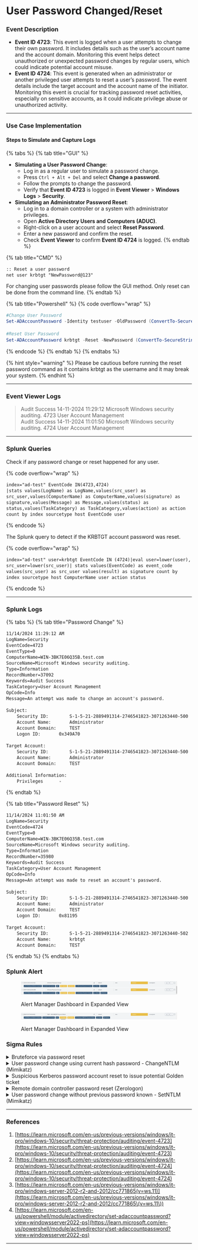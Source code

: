 # User Password Changed/Reset

### Event Description

* **Event ID 4723**: This event is logged when a user attempts to change their own password. It includes details such as the user’s account name and the account domain. Monitoring this event helps detect unauthorized or unexpected password changes by regular users, which could indicate potential account misuse.
* **Event ID 4724**: This event is generated when an administrator or another privileged user attempts to reset a user’s password. The event details include the target account and the account name of the initiator. Monitoring this event is crucial for tracking password reset activities, especially on sensitive accounts, as it could indicate privilege abuse or unauthorized activity.

***

### Use Case Implementation

#### Steps to Simulate and Capture Logs

{% tabs %}
{% tab title="GUI" %}
* **Simulating a User Password Change**:
  * Log in as a regular user to simulate a password change.
  * Press `Ctrl + Alt + Del` and select **Change a password**.
  * Follow the prompts to change the password.
  * Verify that **Event ID 4723** is logged in **Event Viewer** > **Windows Logs** > **Security**.
* **Simulating an Administrator Password Reset**:
  * Log in to a domain controller or a system with administrator privileges.
  * Open **Active Directory Users and Computers (ADUC)**.
  * Right-click on a user account and select **Reset Password**.
  * Enter a new password and confirm the reset.
  * Check **Event Viewer** to confirm **Event ID 4724** is logged.
{% endtab %}

{% tab title="CMD" %}
```batch
:: Reset a user password
net user krbtgt "NewPassword@123"
```

For changing user passwords please follow the GUI method. Only reset can be done from the command line.
{% endtab %}

{% tab title="Powershell" %}
{% code overflow="wrap" %}
```powershell
#Change User Password
Set-ADAccountPassword -Identity testuser -OldPassword (ConvertTo-SecureString -AsPlainText "p@ssw0rd" -Force) -NewPassword (ConvertTo-SecureString -AsPlainText "qwert@12345" -Force)

#Reset User Password
Set-ADAccountPassword krbtgt -Reset -NewPassword (ConvertTo-SecureString -AsPlainText “NewP@ssw0rd123” -Force -Verbose) –PassThru
```
{% endcode %}
{% endtab %}
{% endtabs %}

{% hint style="warning" %}
Please be cautious before running the reset password command as it contains krbtgt as the username and it may break your system.
{% endhint %}

***

### Event Viewer Logs

> Audit Success 14-11-2024 11:29:12 Microsoft Windows security auditing. 4723 User Account Management\
> Audit Success 14-11-2024 11:01:50 Microsoft Windows security auditing. 4724 User Account Management

***

### Splunk Queries

Check if any password change or reset happened for any user.

{% code overflow="wrap" %}
```splunk-spl
index="ad-test" EventCode IN(4723,4724)
|stats values(LogName) as LogName,values(src_user) as src_user,values(ComputerName) as ComputerName,values(signature) as signature,values(Message) as Message,values(status) as status,values(TaskCategory) as TaskCategory,values(action) as action count by index sourcetype host EventCode user
```
{% endcode %}

The Splunk query to detect if the KRBTGT account password was reset.

{% code overflow="wrap" %}
```splunk-spl
index="ad-test" user=krbtgt EventCode IN (4724)|eval user=lower(user), src_user=lower(src_user)| stats values(EventCode) as event_code values(src_user) as src_user values(result) as signature count by index sourcetype host ComputerName user action status
```
{% endcode %}

***

### Splunk Logs

{% tabs %}
{% tab title="Password Change" %}
```
11/14/2024 11:29:12 AM
LogName=Security
EventCode=4723
EventType=0
ComputerName=WIN-3BK7E06Q35B.test.com
SourceName=Microsoft Windows security auditing.
Type=Information
RecordNumber=37092
Keywords=Audit Success
TaskCategory=User Account Management
OpCode=Info
Message=An attempt was made to change an account's password.

Subject:
	Security ID:		S-1-5-21-2889491314-2746541823-3071263440-500
	Account Name:		Administrator
	Account Domain:		TEST
	Logon ID:		0x349A70

Target Account:
	Security ID:		S-1-5-21-2889491314-2746541823-3071263440-500
	Account Name:		Administrator
	Account Domain:		TEST

Additional Information:
	Privileges		-
```
{% endtab %}

{% tab title="Password Reset" %}
```
11/14/2024 11:01:50 AM
LogName=Security
EventCode=4724
EventType=0
ComputerName=WIN-3BK7E06Q35B.test.com
SourceName=Microsoft Windows security auditing.
Type=Information
RecordNumber=35980
Keywords=Audit Success
TaskCategory=User Account Management
OpCode=Info
Message=An attempt was made to reset an account's password.

Subject:
	Security ID:		S-1-5-21-2889491314-2746541823-3071263440-500
	Account Name:		Administrator
	Account Domain:		TEST
	Logon ID:		0x81195

Target Account:
	Security ID:		S-1-5-21-2889491314-2746541823-3071263440-502
	Account Name:		krbtgt
	Account Domain:		TEST
```
{% endtab %}
{% endtabs %}

### Splunk Alert

<figure><img src="../../.gitbook/assets/image (1) (1) (1) (1) (1) (1).png" alt=""><figcaption><p>Alert Manager Dashboard in Expanded View</p></figcaption></figure>

<figure><img src="../../.gitbook/assets/image (1) (1) (1) (1) (1).png" alt=""><figcaption><p>Alert Manager Dashboard in Expanded View</p></figcaption></figure>

### Sigma Rules

<details>

<summary>Bruteforce via password reset</summary>

```yaml
title: Bruteforce via password reset
name: bruteforce_password_reset
description: Detects if a attacker attempts to reset multiple times a user password to perform a bruteforce attack.
references:
  - https://twitter.com/mthcht/status/1705164058343756005?s=08
tags:
  - attack.credential_access
  - attack.t1110.001 # brutforce: Password Guessing
  - attack.t1110.003 # brutforce: Password spraying
author: mdecrevoisier
status: experimental
logsource:
  product: windows
  service: security
detection:
  selection:
    EventID:
      - 4723 # reset of own user's password
      - 4724 # reset of user's password by another user
  condition: selection
falsepositives:
  - ADFS, DirSync
level: informational

---
title: Bruteforce via password reset Count
status: experimental
correlation:
  type: value_count
  rules:
    - bruteforce_password_reset
  group-by:
    - TargetSid
  timespan: 10m
  condition:
    gte: 10
    field: host
level: high

```

```splunk-spl
source="WinEventLog:Security" EventCode IN (4723, 4724)
| bin _time span=10m
| stats dc(host) as value_count by _time TargetSid
| search value_count >= 10
```

</details>

<details>

<summary>User password change using current hash password - ChangeNTLM (Mimikatz)</summary>

```yaml
title: User password change using current hash password - ChangeNTLM (Mimikatz)
description: Detects scenarios where an attacker resets a user account by using the compromised NTLM password hash. The newly clear text password defined by the attacker can be then used in order to login into services like Outlook Web Access (OWA), RDP, SharePoint... As ID 4723 refers to user changing is own password, the SubjectSid and TargetSid should be equal. However in a change initiated by Mimikatz, they will be different. Correlate the event ID 4723, 4624 and 5145 using the "SubjectLogonId" field to identify the source of the reset.
references:
  - https://github.com/mdecrevoisier/EVTX-to-MITRE-Attack/tree/master/TA0003-Persistence/T1098.xxx-Account%20manipulation
  - https://stealthbits.com/blog/manipulating-user-passwords-with-mimikatz/
  - https://www.trustedsec.com/blog/azure-account-hijacking-using-mimikatzs-lsadumpsetntlm/
  - https://www.trustedsec.com/blog/manipulating-user-passwords-without-mimikatz/
tags:
  - attack.persistence
  - attack.t1098
author: mdecrevoisier
status: experimental
logsource:
  product: windows
  service: security
detection:
  selection:
    EventID: 4723 # Self password reset
    TargetSid|startswith: S-1-5-21-
    SubjectUserSid|startswith: S-1-5-21-
    #SubjectUserSid != TargetSid # comparing 2 fields is not possible in SIGMA language
  condition: selection
falsepositives:
  - Admin changing is own account directly using the Active Directory console and not the GUI (ctrl alt suppr)
  - ADFS, MSOL, DirSync, Azure AD Sync
level: high

```

{% code overflow="wrap" %}
```splunk-spl
source="WinEventLog:Security" EventCode=4723 TargetSid="S-1-5-21-*" SubjectUserSid="S-1-5-21-*"
```
{% endcode %}

</details>

<details>

<summary>Suspicious Kerberos password account reset to issue potential Golden ticket</summary>

```yaml
title: Suspicious Kerberos password account reset to issue potential Golden ticket
description: Detects scenarios where a suspicious password reset of the Krbtgt account is performed by attacker to issue a potential Golden ticket.
references:
- https://cert.europa.eu/static/WhitePapers/CERT-EU-SWP_14_07_PassTheGolden_Ticket_v1_1.pdf
- https://adsecurity.org/?p=483
tags:
- attack.credential_access
- attack.t1558.001
author: mdecrevoisier
status: experimental
logsource:
  product: windows
  service: security
detection:
  selection:
    EventID: 4724
    TargetSid|endswith: '-502' # Krbtgt account SID
  condition: selection
falsepositives:
- Administrators following best practices and reseting the Krbtgt password 1 or 2 times a year
level: medium
```

```splunk-spl
source="WinEventLog:Security" EventCode=4724 TargetSid="*-502"
```

</details>

<details>

<summary>Remote domain controller password reset (Zerologon)</summary>

```yaml
title: Remote domain controller password reset (Zerologon) 
description: Detects scenarios where an attacker attempts to exploit the Zerologon vulnerabiliy which triggers, bsides others things, a password reset on a domain controller.
references:
- https://thedfirreport.com/2022/11/14/bumblebee-zeros-in-on-meterpreter/
- https://stealthbits.com/blog/zerologon-from-zero-to-hero-part-2/
- https://www.lares.com/blog/from-lares-labs-defensive-guidance-for-zerologon-cve-2020-1472/
- https://blog.nviso.eu/2020/09/17/sentinel-query-detect-zerologon-cve-2020-1472/
- https://blog.zsec.uk/zerologon-attacking-defending/
tags:
- attack.lateral_movement
- attack.t1210 # Exploitation of Remote Services 
author: mdecrevoisier
status: experimental
logsource:
  product: windows
  service: security
detection:
  domain_controller:
    Computer: '%domain_controllers%'

  selection_account_changed:
    EventID: 4742 # computer account changed
    TargetUserName|endswith: '$' # focus only on computer accounts

  filter_account_changed:
    PasswordLastSet: '-'
  
  selection_reset:
    EventID: 4724

  condition: domain_controller and (selection_reset or (selection_account_changed and not filter_account_changed) )
falsepositives:
- None 
level: high
```

{% code overflow="wrap" %}
```splunk-spl
source="WinEventLog:Security" Computer="%domain_controllers%" EventCode=4724 OR (EventCode=4742 TargetUserName="*$" NOT PasswordLastSet="-")
```
{% endcode %}

</details>

<details>

<summary>User password change without previous password known - SetNTLM (Mimikatz)</summary>

```yaml
title: User password change without previous password known - SetNTLM (Mimikatz)
description: Detects scenarios where an attacker perform a password reset event. This does not require any knowledge of a user’s current password, but it does require to have the "Reset Password" right. Correlate the event ID 4724, 4624 and 5145 using the "SubjectLogonId" field to identify the source of the reset.
references:
  - https://github.com/mdecrevoisier/EVTX-to-MITRE-Attack/tree/master/TA0003-Persistence/T1098.xxx-Account%20manipulation
  - https://stealthbits.com/blog/manipulating-user-passwords-with-mimikatz/
  - https://www.trustedsec.com/blog/azure-account-hijacking-using-mimikatzs-lsadumpsetntlm/
  - https://www.trustedsec.com/blog/manipulating-user-passwords-without-mimikatz/
tags:
  - attack.persistence
  - attack.t1098
author: mdecrevoisier
status: experimental
logsource:
  product: windows
  service: security
detection:
  selection_reset:
    EventID: 4724 # Non self password reset
    TargetSid|startswith: S-1-5-21-
    SubjectUserSid|startswith: S-1-5-21-

  selection_share:
    EventID: 5145
    ShareName: \\*\IPC$
    RelativeTargetName: samr

  selection_login:
    EventID: 4624
    AuthenticationPackageName: NTLM

  filter:
    IpAddress:
      - "127.0.0.1"
      - "::1"

  condition: (selection_reset and selection_share and selection_login) and not filter
falsepositives:
  - None
level: high

```

{% code overflow="wrap" %}
```splunk-spl
source="WinEventLog:Security" EventCode=4724 TargetSid="S-1-5-21-*" SubjectUserSid="S-1-5-21-*" EventCode=5145 ShareName="\\*\\IPC$" RelativeTargetName="samr" EventCode=4624 AuthenticationPackageName="NTLM" NOT (IpAddress IN ("127.0.0.1", "::1"))
```
{% endcode %}

</details>

***

### References

1. [https://learn.microsoft.com/en-us/previous-versions/windows/it-pro/windows-10/security/threat-protection/auditing/event-4723](https://learn.microsoft.com/en-us/previous-versions/windows/it-pro/windows-10/security/threat-protection/auditing/event-4723)
2. [https://learn.microsoft.com/en-us/previous-versions/windows/it-pro/windows-10/security/threat-protection/auditing/event-4724](https://learn.microsoft.com/en-us/previous-versions/windows/it-pro/windows-10/security/threat-protection/auditing/event-4724)
3. [https://learn.microsoft.com/en-us/previous-versions/windows/it-pro/windows-server-2012-r2-and-2012/cc771865(v=ws.11)](https://learn.microsoft.com/en-us/previous-versions/windows/it-pro/windows-server-2012-r2-and-2012/cc771865\(v=ws.11\))
4. [https://learn.microsoft.com/en-us/powershell/module/activedirectory/set-adaccountpassword?view=windowsserver2022-ps](https://learn.microsoft.com/en-us/powershell/module/activedirectory/set-adaccountpassword?view=windowsserver2022-ps)

***
